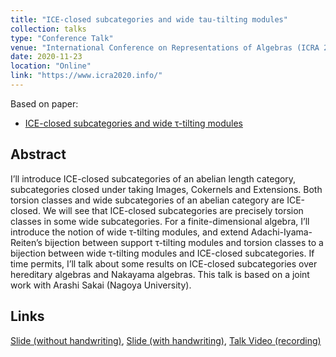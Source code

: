 ```yaml
---
title: "ICE-closed subcategories and wide tau-tilting modules"
collection: talks
type: "Conference Talk"
venue: "International Conference on Representations of Algebras (ICRA 2020)"
date: 2020-11-23
location: "Online"
link: "https://www.icra2020.info/"
---
```


Based on paper:
- [ICE-closed subcategories and wide &tau;-tilting modules](/papers/ice/)

## Abstract
I’ll introduce ICE-closed subcategories of an abelian length category, subcategories closed under taking Images, Cokernels and Extensions. Both torsion classes and wide subcategories of an abelian category are ICE-closed. We will see that ICE-closed subcategories are precisely torsion classes in some wide subcategories. For a finite-dimensional algebra, I’ll introduce the notion of wide &tau;-tilting modules, and extend Adachi-Iyama-Reiten’s bijection between support &tau;-tilting modules and torsion classes to a bijection between wide &tau;-tilting modules and ICE-closed subcategories. If time permits, I’ll talk about some results on ICE-closed subcategories over hereditary algebras and Nakayama algebras. This talk is based on a joint work with Arashi Sakai (Nagoya University).

## Links
[Slide (without handwriting)](/files/ICR2020.pdf),
[Slide (with handwriting)](/files/ICRA2020-new.pdf),
[Talk Video (recording)](https://youtu.be/rRise7HzqS8)
